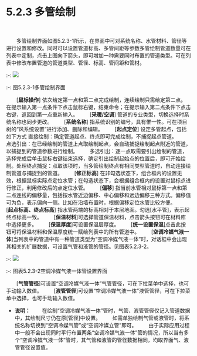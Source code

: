 # 5.2.3 多管绘制
<br/>


&emsp;&emsp;多管绘制界面如图5.2.3-1所示，在界面中可对系统名称、水管材料、管径等进行设置和修改。同时可以设置管道标高、多管间距等参数多管绘制管道数量可在列表中定制，点击上图向下箭头，即可增加一种需要同时布置的管道类型。可在列表中修改布置管道的管道类型、管径、标高、管间距和管材。
 <br/>

:-: ![](images/159.png)

:-: 图5.2.3-1多管绘制界面
<br/>



&emsp;&emsp;[**鼠标操作**] 依次给定第一点和第二点完成绘制，连续绘制只需给定第二点。在提示输入第一点条件下点击鼠标右键，结束命令；在提示输入第二点条件下点击右键，返回到第一点重新输入。
&emsp;&emsp;[**采暖/空调**] 管道的专业类型，切换选择时系统名称也同步更改。
&emsp;&emsp;[**系统名称**] 指系统识别的编号，具有惟一性。可在项目树的“风系统设置”进行添加、删除和编辑。
&emsp;&emsp;[**起点定位**] 设定多管起点，包括如下方式
直接绘制：确定管道起点、终点即可完成绘制，不捕捉起点管道。
&emsp;&emsp;点选引出：在已经绘制的管道上点取绘制起点，会自动捕捉绘制起点附近的管道，以捕捉到的管道参数进行绘制。
&emsp;&emsp;多选引出：逐一点取需要引出绘制的管道，选择完成后单击鼠标右键结束选择，确定引出绘制起始点的位置后，即可开始绘制。处理终点捕捉：点取该项时，当多管绘制终点有相同类型管道时，自动连接绘制管道与捕捉到的管道。
&emsp;&emsp;[**修正标高**] 在非勾选状态下，组合框内的设置无效，根据鼠标实际点定位水管；在勾选状态下，会根据组合框内的设置对鼠标点进行修正，利用修改后的点定位水管。
&emsp;&emsp;[**偏移**] 指当前水管相对鼠标第一点和第二点连线的偏移量，包括按水管近边偏移、中心偏移和远边偏移三种方式。偏移值可为负，表示偏向一侧。比如在沿墙布置时，根据偏移定位水管比较方便。
&emsp;&emsp;[**起点标高、终点标高**] 指水管两端的标高相对于本层地面。勾选[水平管]，表示起终点标高一致。
&emsp;&emsp;[**保温材料**]可选择管道保温材料，点击箭头按钮可在材料库中选择更多。
&emsp;&emsp;[**保温厚度**]可设置保温层厚度。
&emsp;&emsp;[**统一设置保温**]点击此按钮可将保温材料和保温厚度统一赋给列表中的所有管道中。
&emsp;&emsp;[**空调冷媒气液一体**]当列表中的管道中有一种管道类型为“空调冷媒气液一体”时，对话框中会出现其相关的扩展数据，可设置气管和液管的管径。见图表5.2.3-2。
<br/>

:-: ![](images/160.png)


:-: 图表5.2.3-2空调冷媒气液一体管设置界面
<br/>


&emsp;&emsp;[**气管管径**]可设置“空调冷媒气液一体”气管管径，可在下拉菜单中选择，也可手动输入数值。
&emsp;&emsp;[**液管管径**]可设置“空调冷媒气液一体”液管管径，可在下拉菜单中选择，也可手动输入数值。
*  **说明：**
&emsp;&emsp;在绘制“空调冷媒气液一体”管时，气管、液管管径仅记入管道数据中，其绘制尺寸仍在原[管径]中设置。
&emsp;&emsp;如需单独绘制气管或液管时，将系统名称切换到“空调冷媒气管”或“空调冷媒立管”即可。
&emsp;&emsp;由于实际应用过程中一般不会出现同时平行布置两条“空调冷媒气液一体”管的情况，所以当有多个“空调冷媒气液一体”管时，其气管和液管的管径数据相同，均取界面气、液管管径设置值。